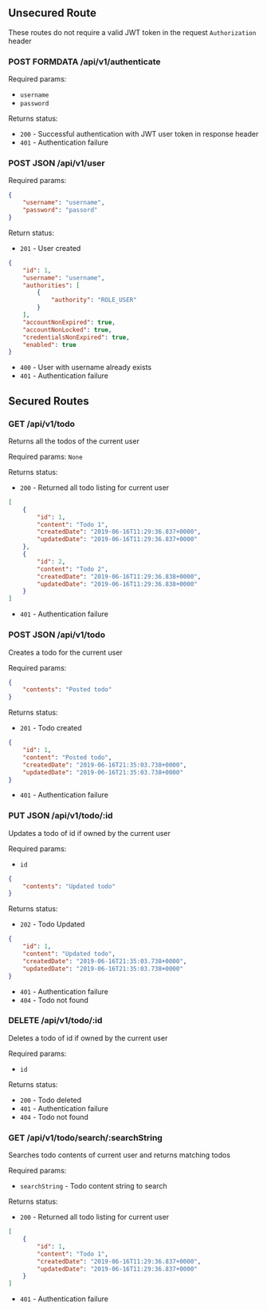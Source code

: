 ## Unsecured Route
These routes do not require a valid JWT token in the request `Authorization` header
### POST FORMDATA /api/v1/authenticate
Required params:
* `username`
* `password`

Returns status:
* `200` - Successful authentication with JWT user token in response header
* `401` - Authentication failure

### POST JSON /api/v1/user
Required params:
```json
{
    "username": "username",
    "password": "passord"
}
```

Return status:
* `201` - User created
```json
{
    "id": 1,
    "username": "username",
    "authorities": [
        {
            "authority": "ROLE_USER"
        }
    ],
    "accountNonExpired": true,
    "accountNonLocked": true,
    "credentialsNonExpired": true,
    "enabled": true
}
```
* `400` - User with username already exists
* `401` - Authentication failure

## Secured Routes
### GET /api/v1/todo
Returns all the todos of the current user

Required params: `None`

Returns status:
* `200` - Returned all todo listing for current user
```json
[
    {
        "id": 1,
        "content": "Todo 1",
        "createdDate": "2019-06-16T11:29:36.837+0000",
        "updatedDate": "2019-06-16T11:29:36.837+0000"
    },
    {
        "id": 2,
        "content": "Todo 2",
        "createdDate": "2019-06-16T11:29:36.838+0000",
        "updatedDate": "2019-06-16T11:29:36.838+0000"
    }
]
```
* `401` - Authentication failure


### POST JSON /api/v1/todo
Creates a todo for the current user

Required params:
```json
{
	"contents": "Posted todo"
}
```

Returns status:
* `201` - Todo created
```json
{
    "id": 1,
    "content": "Posted todo",
    "createdDate": "2019-06-16T21:35:03.738+0000",
    "updatedDate": "2019-06-16T21:35:03.738+0000"
}
```
* `401` - Authentication failure

### PUT JSON /api/v1/todo/:id
Updates a todo of id if owned by the current user

Required params:
* `id`
```json
{
	"contents": "Updated todo"
}
```

Returns status:
* `202` - Todo Updated
```json
{
    "id": 1,
    "content": "Updated todo",
    "createdDate": "2019-06-16T21:35:03.738+0000",
    "updatedDate": "2019-06-16T21:35:03.738+0000"
}
```
* `401` - Authentication failure
* `404` - Todo not found

### DELETE /api/v1/todo/:id
Deletes a todo of id if owned by the current user

Required params:
* `id`

Returns status:
* `200` - Todo deleted
* `401` - Authentication failure
* `404` - Todo not found

### GET /api/v1/todo/search/:searchString
Searches todo contents of current user and returns matching todos

Required params: 
* `searchString` - Todo content string to search

Returns status:
* `200` - Returned all todo listing for current user
```json
[
    {
        "id": 1,
        "content": "Todo 1",
        "createdDate": "2019-06-16T11:29:36.837+0000",
        "updatedDate": "2019-06-16T11:29:36.837+0000"
    }
]
```
* `401` - Authentication failure